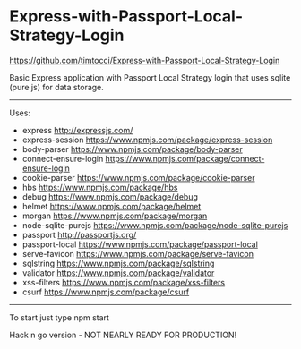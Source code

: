 # Express-with-Passport-Local-Strategy-Login
https://github.com/timtocci/Express-with-Passport-Local-Strategy-Login

Basic Express application with Passport Local Strategy login that uses sqlite (pure js) for data storage.


---
Uses:
*  express    http://expressjs.com/
*  express-session    https://www.npmjs.com/package/express-session
*  body-parser    https://www.npmjs.com/package/body-parser
*  connect-ensure-login    https://www.npmjs.com/package/connect-ensure-login
*  cookie-parser    https://www.npmjs.com/package/cookie-parser
*  hbs    https://www.npmjs.com/package/hbs
*  debug    https://www.npmjs.com/package/debug
*  helmet    https://www.npmjs.com/package/helmet
*  morgan    https://www.npmjs.com/package/morgan
*  node-sqlite-purejs    https://www.npmjs.com/package/node-sqlite-purejs
*  passport    http://passportjs.org/
*  passport-local     https://www.npmjs.com/package/passport-local
*  serve-favicon     https://www.npmjs.com/package/serve-favicon
*  sqlstring     https://www.npmjs.com/package/sqlstring
*  validator     https://www.npmjs.com/package/validator
*  xss-filters     https://www.npmjs.com/package/xss-filters
*  csurf     https://www.npmjs.com/package/csurf

---
To start just type npm start

Hack n go version - NOT NEARLY READY FOR PRODUCTION!